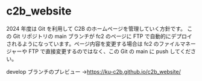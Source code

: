 # c2b_website

2024 年度は Git を利用して C2B のホームページを管理していく方針です。
この Git リポジトリの main ブランチが fc2 のページに FTP で自動的にデプロイされるようになっています。ページ内容を変更する場合は fc2 のファイルマネージャーや FTP で直接変更するのではなく、この Git の main に push してください。

develop ブランチのプレビュー →https://ku-c2b.github.io/c2b_website/
